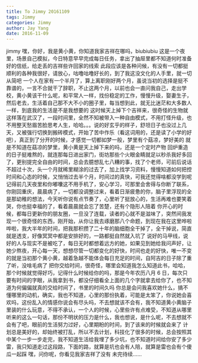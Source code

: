 ```yaml
---
title: To Jimmy 20161109
tags: Jimmy
categories: Jimmy
author: Jay Yang
date: 2016-11-09
---
```


jimmy
嘿，你好，我是黄小黄，你知道我家吉祥在哪吗，biubiubiu
这是一个夜里，场景自己模拟，今日特意早早完成每日任务，拿出了抽屉里都不知道何时准备好的信纸，给走丢的吉祥些许回家的线索
此段应该是各种问候，有没有一切都挺顺利的各种我很好，请放心，咕噜咕噜好长的，到了我这没文化的人手里，就一切从简吧
一个人在家有一个半月了，算上离职刚好两个月，虽说当初的选择是挺不靠谱的，一言不合就干了辞职，不止这两个月，以前也会一直问我自己，走出学校，黄小黄该干什么呢，和平常人一样，找份稳定的工作，慢慢升级，娶妻生子，然后老去，生活着自己那不大不小的圈子里，每当想到此，就无比迷茫和大多数人一样，到底我的生活是不是我想要的
这时候天上掉下个吉祥来，很奇怪的生物就这样落在武汉了，一段时间里，全然不知被带入一种自由模式，不用打怪升级，也不用整天愁眉苦脸思考人生，哈哈。。。说的好玄乎的样子，舒坦日子也没过上几天，又被强行切换到搬砖模式，开始了苦中作乐（看这词用的，还是读了小学的好吧），真正到了分开的时候，才感觉一切都如梦一般，梦里有个菇凉，梦好美的
就是不知道在菇凉的梦里，黄小黄是天上掉下来的吗，还是一个定时产物
回炉重造的日子挺难熬的，就连那每日进出家门，街坊那些个火眼金睛就足以秒杀我好多回了，更别提完全自由的时间，总会去臆想乱七八糟的事，找了个老师，可前后说话不超过十次，头一个月就稀里糊涂的过去了，加上找学习资料，慢慢知道如何把控时间和心态的时候，又悄悄过去半个月，时间过的真快，可我还觉得啥都没学到呢
记得前几天夜里和你嘟囔这不用手机了，安心学习，可那里会舍得与你断了联系，你刚回重庆，晨晨病了，一切都没调整过来，看着日渐疲惫的你，脑子里浮现的全是那幼稚的想法，今天听你说有点节奏了，心里听了挺放心的，生活再难也要笑着哭，你也挺幸福的了，看着晨晨就会忘了苦楚，还有个隐形人陪着
你开心的时候，都每日更新你的朋友圈，一旦没了连载，读者的心就不是滋味了，突然间我发现一个很奇怪的东西，刚开始，从你让我去琢磨那八个命题，到现在我在这里哗啦哗啦，我大半年的时间，把我那积攒了二十年的脑细胞全干掉了，全干掉说，简直就是透支，好像冥冥中都是安排好的，一路都挺自然就入坑了
说好的马甲线，说好的人与现实不是被吃了，每日无时都想着远方的她，如果见到她给我问声好，让她少熬夜，开心每一天，想想尽管一切都变化的好快，时间也走的好快，唯一不变的就是当初那个黄小黄，越着急越不能体会每日充足的时间，自阿吉的日子除了重了听，没啥毛病了
把你交给时间，很奇怪，哪里会知道我怎么知道此书，哈哈，那个时候就觉得好巧，记得什么时候给你的吗，那是今年农历八月 6 日，每次只要有时间的字眼，从我拿到书，都没仔细看全上面的几个字就拿去给你了，也不知道为何偏偏就真的交给时间了，书里的时间久吗
你总是会问我喜欢她什么，搞不懂哪里的动机，确实，我也不知道，心里的那份执着，可能是太笨了，你说她会喜欢吗，这份乱入的情感你说会有尽头吗，不去想就该不会有，我不知道黄小黄脑子里装的什么玩意，不得不承认，一个人的时候，心里些许有点难受，不知道从哪里听来的这么一句话，那份不明状的压力是什么，我也想说，是什么呢，不去想就不会有了吧，眼前的生活努力过好，心里期盼的时间，到了该来的时候就会来了
计划总是美好的，却始终被打乱，所以不去计划，科技化了很多的时候，总会按照其中某个一步一步走完，我不知道生活给我埋了多少坑，也不知道时间给你安了多少雷，我只知道走过这段路，下面的路，就算是坑也会有人陪，就算是雷也会有个傻瓜一起踩
嘿，问你呢，你看见我家吉祥了没有
未完待续……
